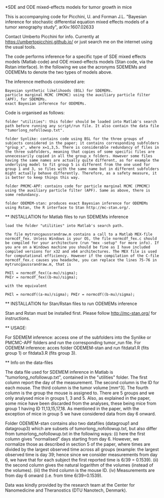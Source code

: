 *SDE and ODE mixed-effects models for tumor growth in mice

This is accompanying code for Picchini, U. and Forman J.L. "Bayesian inference for stochastic differential equation mixed effects models of a tumor xenography study", arXiv:1607.02633

Contact Umberto Picchini for info. Currently at https://umbertopicchini.github.io/ or just search me on the internet using the usual tools.

The code performs inference for a specific type of SDE mixed effects models (Matlab code) and ODE mixed-effects models (Stan code, via the Rstan interface). In the following we use the acronyms SDEMEMs and ODEMEMs to denote the two types of models above.

The inference methods considered are:

    Bayesian synthetic likelihoods (BSL) for SDEMEMs.
    particle marginal MCMC (PMCMC) using the auxiliary particle filter (APF), for SDEMEMs.
    exact Bayesian inference for ODEMEMs.

Code is organised as follows:

    folder "utilities": this folder should be loaded into Matlab's search path before running any script/run file. It also contain the data file "tumorlong_nofollowup.txt".

    folder Synlike: contains code using BSL for the three groups of subjects considered in the paper; it contains corresponding subfolders "group_x", where x=1,3,5. There is considerable redundancy of files in the three subfolders, meaning that copies of some specific files are unnecessarily copied in all the group_x folders. However some files having the same names are actually quite different, as for example the underlying model to fit group 5 is different from the one used for group 1 and 3, so files with the same name but in different subfolders might actually behave differently. Therefore, as a safety measure, it is better to keep things this way.

    folder PMCMC-APF: contains code for particle marginal MCMC (PMCMC) using the auxiliary particle filter (APF). Same as above, there is some redundancy.

    folder ODEMEM-stan: produces exact Bayesian inference for ODEMEMs using Rstan, the R interface to Stan http://mc-stan.org/.

** INSTALLATION for Matlab files to run SDEMEMs inference

    load the folder "utilities" into Matlab's search path.

    the file mytruncgaussrandraw.m contains a call to a Matlab MEX-file normcdf_fex. Unless Windows is your OS, the file normcdf_fex.c should be compiled for your architecture (run "mex -setup" for more info). If you are on a Windows machine you should be fine as I have included compiled versions for x32 and x64 architectures. The MEX file is used for computational efficiency. However if the compilation of the C-file normcdf_fex.c causes you headache, you can replace the lines 75-76 in mytruncgaussrandraw.m, that is

    PHIl = normcdf_fex((a-mu)/sigma);
    PHIr = normcdf_fex((b-mu)/sigma);

    with the equivalent

    PHIl = normcdf((a-mu)/sigma); PHIr = normcdf((b-mu)/sigma);

** INSTALLATION for Stan/Rstan files to run ODEMEMs inference

Stan and Rstan must be installed first. Please follow http://mc-stan.org/ for instructions.

** USAGE:

For SDEMEM inference: access one of the subfolders into the Synlike or PMCMC-APF folders and run the corresponding tumor_run file. For ODEMEM inference: acces folder ODEMEM-stan and run fitdata1.R (fits group 1) or fitdata3.R (fits group 3).

** Info on the data-files

The data file used for SDEMEM inference in Matlab is "tumorlong_nofollowup.txt", contained in the "utilities" folder. The first column report the day of the measurement. The second column is the ID for each mouse. The third column is the tumor volume [mm^3]. The fourth column is the group the mouse is assigned to. There are 5 groups and we only analysed mice in groups 1, 3 and 5. Also, as explained in the paper, some mice have been discarded from the analyses, these being mice from group 1 having ID 11,13,15,17,18. As mentioned in the paper, with the exception of mice in group 5 we have considered data from day 6 onward.

Folder ODEMEM-stan contains also two datafiles (datagroup1 and datagroup3) which are subsets of tumorlong_nofollowup.txt, but also differ from tumorlong_nofollowup.txt in the following ways: (i) here the first column gives "normalised" days starting from day 6. However, we normalize those as described in section 5 of the paper, where times are divided by the largest observed time across all groups (example: the largest observed time is day 39; hence since we consider measurements from day 6, we have that for each subject the first reported time is 6/39 = 0.1539). (ii) the second column gives the natural logarithm of the volumes (instead of the volumes). (iii) the third column is the mouse ID. (iv) Measurements are from day 6 onward (i.e. from time 6/39=0.1539).

Data was kindly provided by the research team at the Center for Nanomedicine and Theranostics (DTU Nanotech, Denmark).
